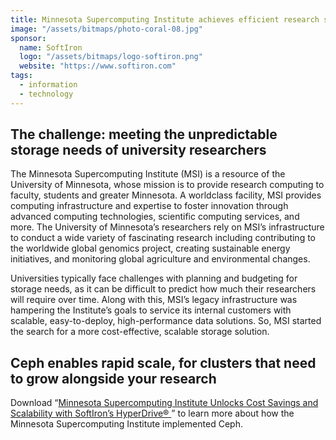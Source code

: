 ```yaml
---
title: Minnesota Supercomputing Institute achieves efficient research storage
image: "/assets/bitmaps/photo-coral-08.jpg"
sponsor:
  name: SoftIron
  logo: "/assets/bitmaps/logo-softiron.png"
  website: "https://www.softiron.com"
tags:
  - information
  - technology
---
```


## The challenge: meeting the unpredictable storage needs of university researchers

The Minnesota Supercomputing Institute (MSI) is a resource of the University of Minnesota, whose mission is to provide research computing to faculty, students and greater Minnesota. A worldclass facility, MSI provides computing infrastructure and expertise to foster innovation through advanced computing technologies, scientific computing services, and more. The University of Minnesota’s researchers rely on MSI’s infrastructure to conduct a wide variety of fascinating research including contributing to the worldwide global genomics project, creating sustainable energy initiatives, and monitoring global agriculture and environmental changes.

Universities typically face challenges with planning and budgeting for storage needs, as it can be difficult to predict how much their researchers will require over time. Along with this, MSI’s legacy infrastructure was hampering the Institute’s goals to service its internal customers with scalable, easy-to-deploy, high-performance data solutions. So, MSI started the search for a more cost-effective, scalable storage solution.

## Ceph enables rapid scale, for clusters that need to grow alongside your research

Download “[Minnesota Supercomputing Institute Unlocks Cost Savings and Scalability with SoftIron’s HyperDrive®
](http://bit.ly/2PjCkWz)” to learn more about how the Minnesota Supercomputing Institute implemented Ceph.
